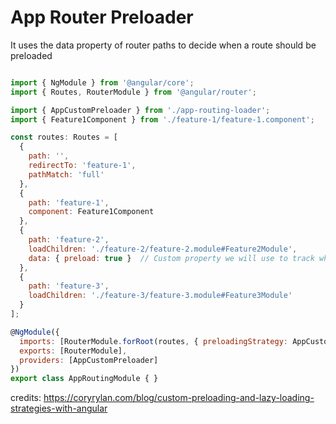 # App Router Preloader

It uses the data property of router paths to decide when a route should be preloaded

```javascript

import { NgModule } from '@angular/core';
import { Routes, RouterModule } from '@angular/router';

import { AppCustomPreloader } from './app-routing-loader';
import { Feature1Component } from './feature-1/feature-1.component';

const routes: Routes = [
  {
    path: '',
    redirectTo: 'feature-1',
    pathMatch: 'full'
  },
  {
    path: 'feature-1',
    component: Feature1Component
  },
  {
    path: 'feature-2',
    loadChildren: './feature-2/feature-2.module#Feature2Module',
    data: { preload: true }  // Custom property we will use to track what route to be preloaded
  },
  {
    path: 'feature-3',
    loadChildren: './feature-3/feature-3.module#Feature3Module'
  }
];

@NgModule({
  imports: [RouterModule.forRoot(routes, { preloadingStrategy: AppCustomPreloader })], // Using our own custom preloader
  exports: [RouterModule],
  providers: [AppCustomPreloader]
})
export class AppRoutingModule { }
```
credits: https://coryrylan.com/blog/custom-preloading-and-lazy-loading-strategies-with-angular
